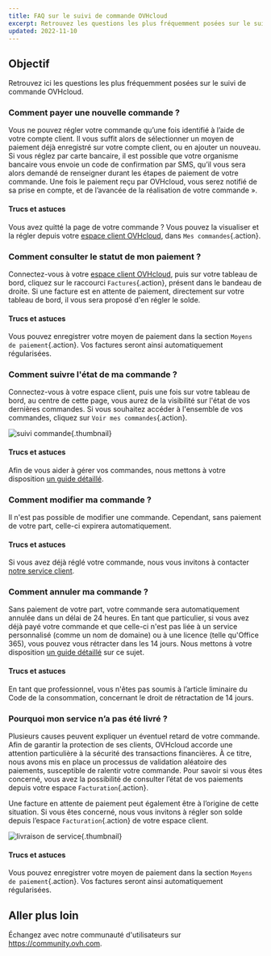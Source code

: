 ```yaml
---
title: FAQ sur le suivi de commande OVHcloud
excerpt: Retrouvez les questions les plus fréquemment posées sur le suivi de commande OVHcloud
updated: 2022-11-10
---
```


## Objectif

Retrouvez ici les questions les plus fréquemment posées sur le suivi de commande OVHcloud.

### Comment payer une nouvelle commande ?

Vous ne pouvez régler votre commande qu’une fois identifié à l’aide de votre compte client. Il vous suffit alors de sélectionner un moyen de paiement déjà enregistré sur votre compte client, ou en ajouter un nouveau. Si vous réglez par carte bancaire, il est possible que votre organisme bancaire vous envoie un code de confirmation par SMS, qu’il vous sera alors demandé de renseigner durant les étapes de paiement de votre commande. Une fois le paiement reçu par OVHcloud, vous serez notifié de sa prise en compte, et de l’avancée de la réalisation de votre commande ».

#### Trucs et astuces

Vous avez quitté la page de votre commande ? Vous pouvez la visualiser et la régler depuis votre [espace client OVHcloud](/links/manager), dans `Mes commandes`{.action}.

### Comment consulter le statut de mon paiement ?

Connectez-vous à votre [espace client OVHcloud](/links/manager), puis sur votre tableau de bord, cliquez sur le raccourci `Factures`{.action}, présent dans le bandeau de droite. Si une facture est en attente de paiement, directement sur votre tableau de bord, il vous sera proposé d'en régler le solde.

#### Trucs et astuces

Vous pouvez enregistrer votre moyen de paiement dans la section `Moyens de paiement`{.action}. Vos factures seront ainsi automatiquement régularisées.

### Comment suivre l'état de ma commande ?

Connectez-vous à votre espace client, puis une fois sur votre tableau de bord, au centre de cette page, vous aurez de la visibilité sur l'état de vos dernières commandes. Si vous souhaitez accéder à l'ensemble de vos commandes, cliquez sur `Voir mes commandes`{.action}.

![suivi commande](images/order_final-min.gif){.thumbnail}

#### Trucs et astuces

Afin de vous aider à gérer vos commandes, nous mettons à votre disposition [un guide détaillé](/pages/account_and_service_management/managing_billing_payments_and_services/managing_ovh_orders).

### Comment modifier ma commande ?

Il n'est pas possible de modifier une commande. Cependant, sans paiement de votre part, celle-ci expirera automatiquement.

#### Trucs et astuces

Si vous avez déjà réglé votre commande, nous vous invitons à contacter [notre service client](https://www.ovhcloud.com/fr-ca/contact/).

### Comment annuler ma commande ?

Sans paiement de votre part, votre commande sera automatiquement annulée dans un délai de 24 heures.
En tant que particulier, si vous avez déjà payé votre commande et que celle-ci n'est pas liée à un service personnalisé (comme un nom de domaine) ou à une licence (telle qu'Office 365), vous pouvez vous rétracter dans les 14 jours. Nous mettons à votre disposition [un guide détaillé](/pages/account_and_service_management/managing_billing_payments_and_services/managing_ovh_orders#appliquer-le-droit-de-retractation) sur ce sujet.

#### Trucs et astuces

En tant que professionnel, vous n'êtes pas soumis à l’article liminaire du Code de la consommation, concernant le droit de rétractation de 14 jours.

### Pourquoi mon service n’a pas été livré ?

Plusieurs causes peuvent expliquer un éventuel retard de votre commande.
Afin de garantir la protection de ses clients, OVHcloud accorde une attention particulière à la sécurité des transactions financières. À ce titre, nous avons mis en place un processus de validation aléatoire des paiements, susceptible de ralentir votre commande. Pour savoir si vous êtes concerné, vous avez la possibilité de consulter l’état de vos paiements depuis votre espace `Facturation`{.action}.

Une facture en attente de paiement peut également être à l’origine de cette situation. Si vous êtes concerné, nous vous invitons à régler son solde depuis l’espace `Facturation`{.action} de votre espace client.

![livraison de service](images/billing_final_0.gif){.thumbnail}

#### Trucs et astuces

Vous pouvez enregistrer votre moyen de paiement dans la section `Moyens de paiement`{.action}. Vos factures seront ainsi automatiquement régularisées.

## Aller plus loin

Échangez avec notre communauté d'utilisateurs sur <https://community.ovh.com>.
